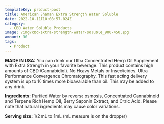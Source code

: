 ```yaml
---
templateKey: product-post
title: American Shaman Extra Strength Water Soluble
date: 2022-10-11T10:08:57.024Z
category:
  - CBD Water Soluble Products
image: /img/cbd-extra-strength-water-soluble_900-450.jpg
amount: 30
tags:
  - Product
---
```


**MADE IN USA:** You can drink our Ultra Concentrated Hemp Oil Supplement with Extra Strength in your favorite beverage. This product contains high amounts of CBD (Cannabidiol). No Heavy Metals or Insecticides. Ultra Performance Convergence Chromatography. This fast acting delivery system is up to 10 times more bioavailable than oil. This may be added to any drink.

**Ingredients:** Purified Water by reverse osmosis, Concentrated Cannabinoid and Terpene Rich Hemp Oil, Berry Saponin Extract, and Citric Acid. Please note that natural ingredients may cause color variations.

**Serving size:** 1/2 mL to 1mL (mL measure is on the dropper)

